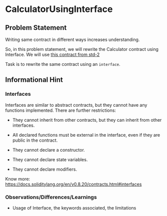 # CalculatorUsingInterface
## Problem Statement

Writing same contract in different ways increases understanding. 

So, in this problem statement, we will rewrite the Calculator contract using Interface. We will use [this contract from std-2](../../std-2/2_SafeCalculator/SafeCalculator.sol)

Task is to rewrite the same contract using an `interface`.

## Informational Hint

### Interfaces

Interfaces are similar to abstract contracts, but they cannot have any functions implemented. There are further restrictions:

- They cannot inherit from other contracts, but they can inherit from other interfaces.

- All declared functions must be external in the interface, even if they are public in the contract.

- They cannot declare a constructor.

- They cannot declare state variables.

- They cannot declare modifiers.

Know more: https://docs.soliditylang.org/en/v0.8.20/contracts.html#interfaces

### Observations/Differences/Learnings
- Usage of Interface, the keywords associated, the limitations
